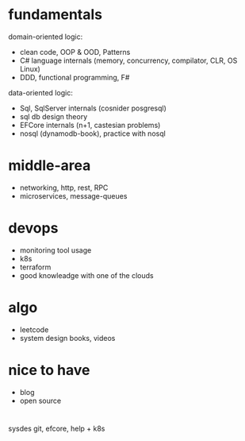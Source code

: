 # fundamentals

domain-oriented logic:
- clean code, OOP & OOD, Patterns
- C# language internals (memory, concurrency, compilator, CLR, OS Linux)
- DDD, functional programming, F#

data-oriented logic:
- Sql, SqlServer internals (cosnider posgresql)
- sql db design theory
- EFCore internals (n+1, castesian problems)
- nosql (dynamodb-book), practice with nosql

# middle-area
- networking, http, rest, RPC
- microservices, message-queues


# devops
- monitoring tool usage
- k8s
- terraform
- good knowleadge with one of the clouds


# algo
- leetcode
- system design books, videos

# nice to have
- blog
- open source

#
sysdes git, efcore, help + k8s
